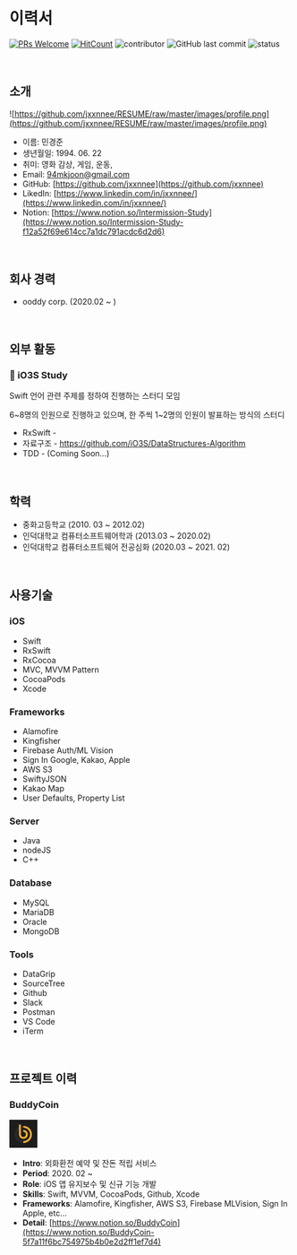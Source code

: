 # 이력서

[![PRs Welcome](https://img.shields.io/badge/PRs-welcome-brightgreen.svg?style=flat-square)](http://makeapullrequest.com)
[![HitCount](http://hits.dwyl.com/minkkkjoon/Resume.svg)](http://hits.dwyl.com/minkkkjoon/Resume)
![contributor](https://img.shields.io/github/contributors/minkkkjoon/RESUME.svg)
![GitHub last commit](https://img.shields.io/github/last-commit/minkkkjoon/RESUME.svg)
![status](https://img.shields.io/badge/status-offer_welcome%20-brightgreen.svg)



&nbsp;

## 소개

![https://github.com/jxxnnee/RESUME/raw/master/images/profile.png](https://github.com/jxxnnee/RESUME/raw/master/images/profile.png)

- 이름: 민경준
- 생년월일: 1994. 06. 22
- 취미: 영화 감상, 게임, 운동,
- Email: 94mkjoon@gmail.com
- GitHub: [https://github.com/jxxnnee](https://github.com/jxxnnee)
- LikedIn: [https://www.linkedin.com/in/jxxnnee/](https://www.linkedin.com/in/jxxnnee/)
- Notion: [https://www.notion.so/Intermission-Study](https://www.notion.so/Intermission-Study-f12a52f69e614cc7a1dc791acdc6d2d6)



&nbsp;

## 회사 경력

- ooddy corp. (2020.02 ~ )



&nbsp;

## 외부 활동

### 📘 iO3S Study

Swift 언어 관련 주제를 정하여 진행하는 스터디 모임

6\~8명의 인원으로 진행하고 있으며, 한 주씩 1~2명의 인원이 발표하는 방식의 스터디

- RxSwift - 
- 자료구조 - https://github.com/iO3S/DataStructures-Algorithm
- TDD - (Coming Soon...)



&nbsp;

## 학력

- 중화고등학교 
(2010. 03 ~ 2012.02)
- 인덕대학교 컴퓨터소프트웨어학과 
(2013.03 ~ 2020.02)
- 인덕대학교 컴퓨터소프트웨어 전공심화 
(2020.03 ~ 2021. 02)



&nbsp;

## 사용기술

### iOS

- Swift
- RxSwift
- RxCocoa
- MVC, MVVM Pattern
- CocoaPods
- Xcode

### Frameworks

- Alamofire
- Kingfisher
- Firebase Auth/ML Vision
- Sign In Google, Kakao, Apple
- AWS S3
- SwiftyJSON
- Kakao Map
- User Defaults, Property List

### Server

- Java
- nodeJS
- C++

### Database

- MySQL
- MariaDB
- Oracle
- MongoDB

### Tools

- DataGrip
- SourceTree
- Github
- Slack
- Postman
- VS Code
- iTerm

&nbsp;

## 프로젝트 이력

### BuddyCoin

<img src="https://github.com/jxxnnee/RESUME/raw/master/images/buddycoin.png" alt="buddycoin" width="10%"/>

- **Intro**: 외화환전 예약 및 잔돈 적립 서비스
- **Period**: 2020. 02 ~
- **Role**: iOS 앱 유지보수 및 신규 기능 개발
- **Skills**: Swift, MVVM, CocoaPods, Github, Xcode
- **Frameworks**: Alamofire, Kingfisher, AWS S3, Firebase MLVision, Sign In Apple, etc...
- **Detail**: [https://www.notion.so/BuddyCoin](https://www.notion.so/BuddyCoin-5f7a11f6bc754975b4b0e2d2ff1ef7d4)



